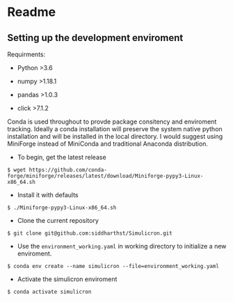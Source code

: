   

# Readme

## Setting up the development enviroment

Requirments:

- Python >3.6

- numpy >1.18.1

- pandas >1.0.3

- click >7.1.2

  

Conda is used throughout to provde package consitency and enviroment tracking. Ideally a conda installation will preserve the system native python installation and will be installed in the local directory. I would suggest using MiniForge instead of MiniConda and traditional Anaconda distribution.

- To begin, get the latest release

`$ wget https://github.com/conda-forge/miniforge/releases/latest/download/Miniforge-pypy3-Linux-x86_64.sh`

- Install it with defaults

`$ ./Miniforge-pypy3-Linux-x86_64.sh`

- Clone the current repository

`$ git clone git@github.com:siddharthst/Simulicron.git`

- Use the `environment_working.yaml` in working directory to initialize a new enviroment.

`$ conda env create --name simulicron --file=environment_working.yaml`

- Activate the simulicron enviroment

`$ conda activate simulicron`


